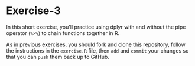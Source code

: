 # Exercise-3

In this short exercise, you'll practice using dplyr with and without
the pipe operator (`%>%`) to chain functions together in R.

As in previous exercises, you should fork and clone this repository,
follow the instructions in the `exercise.R` file, then `add` and
`commit` your changes so that you can `push` them back up to GitHub.
